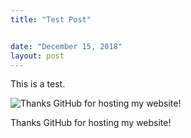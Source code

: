 ```yaml
---
title: "Test Post"


date: "December 15, 2018"
layout: post
---
```



<section class="main-content">
<p>This is a test.</p>
<div class="figure">
<img src="{{ site.url }}{{ site.baseurl }}\images\github-pages.jpg" alt="Thanks GitHub for hosting my website!" />
<p class="caption">Thanks GitHub for hosting my website!</p>
</div>
</section>
